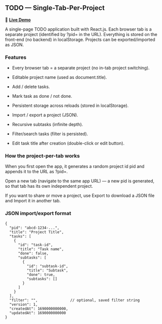 

## TODO — Single-Tab-Per-Project

🚀 **[Live Demo](https://todo-seven-plum-85.vercel.app/)**

A single-page TODO application built with React.js.
Each browser tab is a separate project (identified by ?pid=<id> in the URL).
Everything is stored on the front-end (no backend) in localStorage. Projects can be exported/imported as JSON.

### Features

* Every browser tab = a separate project (no in-tab project switching).

* Editable project name (used as document.title).

* Add / delete tasks.

* Mark task as done / not done.

* Persistent storage across reloads (stored in localStorage).

* Import / export a project (JSON).

* Recursive subtasks (infinite depth).

* Filter/search tasks (filter is persisted).

* Edit task title after creation (double-click or edit button).

### How the project-per-tab works

When you first open the app, it generates a random project id pid and appends it to the URL as ?pid=<id>.

Open a new tab (navigate to the same app URL) — a new pid is generated, so that tab has its own independent project.

If you want to share or move a project, use Export to download a JSON file and Import it in another tab.


### JSON import/export format

```
{
  "pid": "abcd-1234-...",
  "title": "Project Title",
  "tasks": [
    {
      "id": "task-id",
      "title": "Task name",
      "done": false,
      "subtasks": [
        {
          "id": "subtask-id",
          "title": "Subtask",
          "done": true,
          "subtasks": []
        }
      ]
    }
  ],
  "filter": "",               // optional, saved filter string
  "version": 1,
  "createdAt": 1690000000000,
  "updatedAt": 1690000000000
}
```

